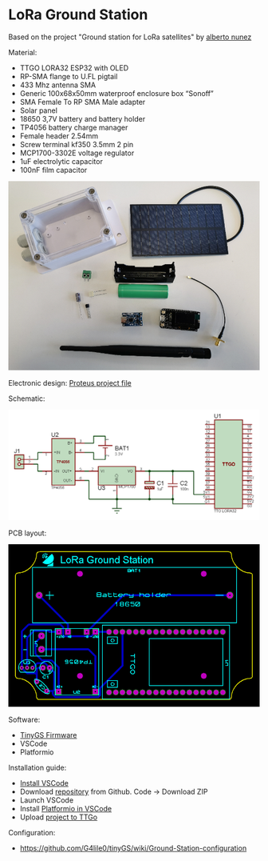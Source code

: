 # LoRa Ground Station

Based on the project "Ground station for LoRa satellites" by [alberto nunez](https://hackaday.io/project/186243-ground-station-for-lora-satellites)

Material:
  - TTGO LORA32 ESP32 with OLED
  - RP-SMA flange to U.FL pigtail
  - 433 Mhz antenna SMA
  - Generic 100x68x50mm waterproof enclosure box “Sonoff”
  - SMA Female To RP SMA Male adapter
  - Solar panel
  - 18650 3,7V battery and battery holder
  - TP4056 battery charge manager
  - Female header 2.54mm
  - Screw terminal kf350 3.5mm 2 pin
  - MCP1700-3302E voltage regulator
  - 1uF electrolytic capacitor
  - 100nF film capacitor
  
 ![alt text](images/Components.png)

Electronic design:
  [Proteus project file](https://github.com/4IM4R/LoRa-Ground-Station/blob/e2a53dc4b7f0d562ad7ddc52352c304cba657683/proteus/LoRa_GS.pdsprj)
  
  Schematic:

![alt text](images/Schematic.png)

  PCB layout:

![alt text](images/PCB_layout.png)

Software:
  - [TinyGS Firmware](https://github.com/G4lile0/tinyGS)
  - VSCode
  - Platformio

Installation guide:
  - [Install VSCode](https://code.visualstudio.com/download)
  - Download [repository](https://github.com/G4lile0/tinyGS) from Github. Code -> Download ZIP
  - Launch VSCode
  - Install [Platformio in VSCode](https://docs.platformio.org/en/latest/integration/ide/vscode.html)
  - Upload [project to TTGo](https://github.com/G4lile0/tinyGS/wiki/Platformio)
  
Configuration:
  - https://github.com/G4lile0/tinyGS/wiki/Ground-Station-configuration
  
